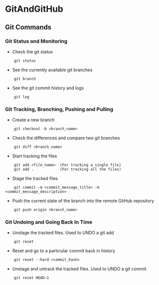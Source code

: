 # GitAndGitHub

## Git Commands

### Git Status and Monitoring

- Check the git status

``` 
    git status 
```

- See the currently available git branches 

``` 
    git branch 
```

- See the git commit history and logs

``` 
    git log 
```


### Git Tracking, Branching, Pushing and Pulling


- Create a new branch 

``` 
    git checkout -b <branch_name> 
```

- Check the differences and compare two git branches

``` 
    git diff <branch_name>  
```

- Start tracking the files

``` 
    git add <file_name>  (For tracking a single file)
    git add .            (For tracking all the files)
```

- Stage the tracked files

``` 
    git commit -m <commit_message_title> -m <commit_message_description> 
```

- Push the current state of the branch into the remote GitHub repository

``` 
    git push origin <branch_name>   
```

### Git Undoing and Going Back In Time

- Unstage the tracked files. Used to UNDO a git add

```
    git reset   
```

- Reset and go to a particular commit back in history

```
    git reset --hard <commit_hash>
```

- Unstage and untrack the tracked files. Used to UNDO a git commit

```
    git reset HEAD~1 
```